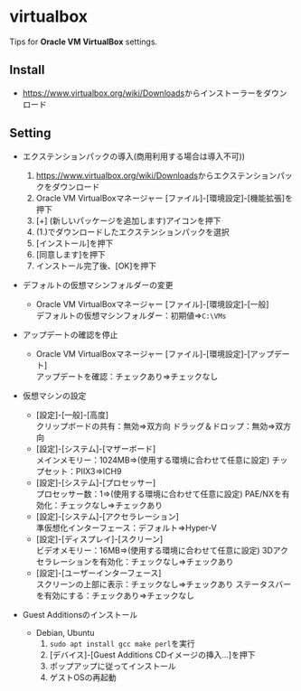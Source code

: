 # virtualbox

Tips for **Oracle VM VirtualBox** settings.

## Install

- <https://www.virtualbox.org/wiki/Downloads>からインストーラーをダウンロード

## Setting

- エクステンションパックの導入(商用利用する場合は導入不可))
  1. <https://www.virtualbox.org/wiki/Downloads>からエクステンションパックをダウンロード
  2. Oracle VM VirtualBoxマネージャー [ファイル]-[環境設定]-[機能拡張]を押下
  3. [+] (新しいパッケージを追加します)アイコンを押下
  4. (1.)でダウンロードしたエクステンションパックを選択
  5. [インストール]を押下
  6. [同意します]を押下
  7. インストール完了後、[OK]を押下

- デフォルトの仮想マシンフォルダーの変更
  - Oracle VM VirtualBoxマネージャー [ファイル]-[環境設定]-[一般]  
    デフォルトの仮想マシンフォルダー：初期値⇒`C:\VMs`

- アップデートの確認を停止
  - Oracle VM VirtualBoxマネージャー [ファイル]-[環境設定]-[アップデート]  
    アップデートを確認：チェックあり⇒チェックなし

- 仮想マシンの設定
  - [設定]-[一般]-[高度]  
    クリップボードの共有：無効⇒双方向
    ドラッグ＆ドロップ：無効⇒双方向
  - [設定]-[システム]-[マザーボード]  
    メインメモリー：1024MB⇒(使用する環境に合わせて任意に設定)
    チップセット：PIIX3⇒ICH9
  - [設定]-[システム]-[プロセッサー]  
    プロセッサー数：1⇒(使用する環境に合わせて任意に設定)
    PAE/NXを有効化：チェックなし⇒チェックあり
  - [設定]-[システム]-[アクセラレーション]  
    準仮想化インターフェース：デフォルト⇒Hyper-V
  - [設定]-[ディスプレイ]-[スクリーン]  
    ビデオメモリー：16MB⇒(使用する環境に合わせて任意に設定)
    3Dアクセラレーションを有効化：チェックなし⇒チェックあり
  - [設定]-[ユーザーインターフェース]  
    スクリーンの上部に表示：チェックなし⇒チェックあり
    ステータスバーを有効にする：チェックあり⇒チェックなし

- Guest Additionsのインストール
  - Debian, Ubuntu
    1. `sudo apt install gcc make perl`を実行
    2. [デバイス]-[Guest Additions CDイメージの挿入...]を押下
    3. ポップアップに従ってインストール
    4. ゲストOSの再起動
